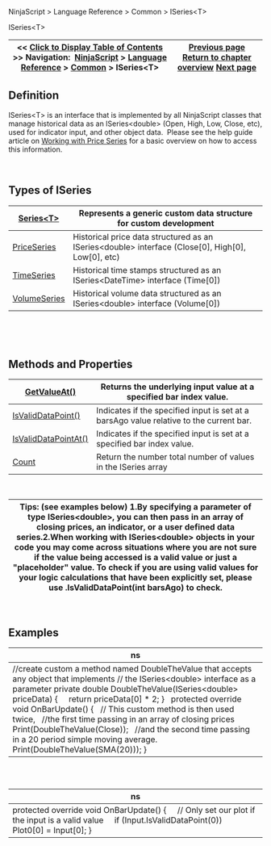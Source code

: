 ﻿


NinjaScript \> Language Reference \> Common \> ISeries\<T\>






















ISeries\<T\>







| \<\< [Click to Display Table of Contents](iseriest.md) \>\> **Navigation:**     [NinjaScript](ninjascript.md) \> [Language Reference](language_reference_wip.md) \> [Common](common.md) \> ISeries\<T\> | [Previous page](url.md) [Return to chapter overview](common.md) [Next page](seriest.md) |
| --- | --- |











## Definition


ISeries\<T\> is an interface that is implemented by all NinjaScript classes that manage historical data as an ISeries\<double\> (Open, High, Low, Close, etc), used for indicator input, and other object data.  Please see the help guide article on [Working with Price Series](working_with_price_series.md) for a basic overview on how to access this information.


 


## Types of ISeries




| [Series\<T\>](seriest.md) | Represents a generic custom data structure for custom development |
| --- | --- |
| [PriceSeries](priceseries.md) | Historical price data structured as an ISeries\<double\> interface (Close\[0], High\[0], Low\[0], etc) |
| [TimeSeries](timeseries.md) | Historical time stamps structured as an ISeries\<DateTime\> interface (Time\[0]) |
| [VolumeSeries](volumeseries.md) | Historical volume data structured as an ISeries\<double\> interface (Volume\[0]) |



 


 


## Methods and Properties




| [GetValueAt()](getvalueat.md) | Returns the underlying input value at a specified bar index value. |
| --- | --- |
| [IsValidDataPoint()](isvaliddatapoint.md) | Indicates if the specified input is set at a barsAgo value relative to the current bar. |
| [IsValidDataPointAt()](isvaliddatapointat.md) | Indicates if the specified input is set at a specified bar index value. |
| [Count](iseries_count.md) | Return the number total number of values in the ISeries array |



 




| Tips: (see examples below)  1\.By specifying a parameter of type ISeries\<double\>, you can then pass in an array of closing prices, an indicator, or a user defined data series.2\.When working with ISeries\<double\> objects in your code you may come across situations where you are not sure if the value being accessed is a valid value or just a "placeholder" value. To check if you are using valid values for your logic calculations that have been explicitly set, please use .IsValidDataPoint(int barsAgo) to check. |
| --- |



 


## 


## Examples




| ns |
| --- |
| //create custom a method named DoubleTheValue that accepts any object that implements  // the ISeries\<double\> interface as a parameter private double DoubleTheValue(ISeries\<double\> priceData) {      return priceData\[0] \* 2; }   protected override void OnBarUpdate() {    // This custom method is then used twice,     //the first time passing in an array of closing prices       Print(DoubleTheValue(Close));    //and the second time passing in a 20 period simple moving average.      Print(DoubleTheValue(SMA(20))); } |



 


## 




| ns |
| --- |
| protected override void OnBarUpdate() {      // Only set our plot if the input is a valid value      if (Input.IsValidDataPoint(0))          Plot0\[0] \= Input\[0]; } |









